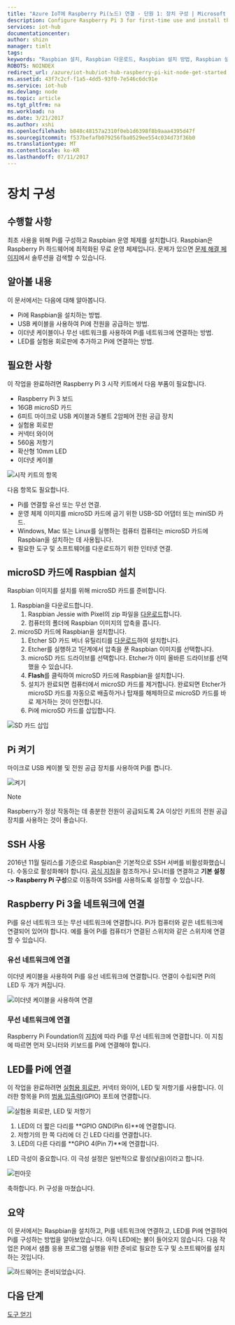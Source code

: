 ```yaml
---
title: "Azure IoT에 Raspberry Pi(노드) 연결 - 단원 1: 장치 구성 | Microsoft Docs"
description: Configure Raspberry Pi 3 for first-time use and install the Raspbian OS, a free operating system that is optimized for the Raspberry Pi hardware.
services: iot-hub
documentationcenter: 
author: shizn
manager: timlt
tags: 
keywords: "Raspbian 설치, Raspbian 다운로드, Raspbian 설치 방법, Raspbian 설정, Raspberry Pi 설치 Raspbian, Raspberry Pi 설치 OS, Raspberry Pi SD 카드 설치, Raspberry Pi 연결, Raspberry Pi에 연결, Raspberry Pi 연결"
ROBOTS: NOINDEX
redirect_url: /azure/iot-hub/iot-hub-raspberry-pi-kit-node-get-started
ms.assetid: 43f7c2cf-f1a5-4dd5-93f0-7e546c6dc91e
ms.service: iot-hub
ms.devlang: node
ms.topic: article
ms.tgt_pltfrm: na
ms.workload: na
ms.date: 3/21/2017
ms.author: xshi
ms.openlocfilehash: b848c48157a2310f0eb1d6398f8b9aaa4395d47f
ms.sourcegitcommit: f537befafb079256fba0529ee554c034d73f36b0
ms.translationtype: MT
ms.contentlocale: ko-KR
ms.lasthandoff: 07/11/2017
---
```

# <a name="configure-your-device"></a>장치 구성
## <a name="what-you-will-do"></a>수행할 사항
최초 사용을 위해 Pi를 구성하고 Raspbian 운영 체제를 설치합니다. Raspbian은 Raspberry Pi 하드웨어에 최적화된 무료 운영 체제입니다. 문제가 있으면 [문제 해결 페이지](iot-hub-raspberry-pi-kit-node-troubleshooting.md)에서 솔루션을 검색할 수 있습니다.

## <a name="what-you-will-learn"></a>알아볼 내용
이 문서에서는 다음에 대해 알아봅니다.

* Pi에 Raspbian을 설치하는 방법.
* USB 케이블을 사용하여 Pi에 전원을 공급하는 방법.
* 이더넷 케이블이나 무선 네트워크를 사용하여 Pi를 네트워크에 연결하는 방법.
* LED를 실험용 회로판에 추가하고 Pi에 연결하는 방법.

## <a name="what-you-will-need"></a>필요한 사항
이 작업을 완료하려면 Raspberry Pi 3 시작 키트에서 다음 부품이 필요합니다.

* Raspberry Pi 3 보드
* 16GB microSD 카드
* 6피트 마이크로 USB 케이블과 5볼트 2암페어 전원 공급 장치
* 실험용 회로판
* 커넥터 와이어
* 560옴 저항기
* 확산형 10mm LED
* 이더넷 케이블 

![시작 키트의 항목](media/iot-hub-raspberry-pi-lessons/lesson1/starter_kit.jpg)

다음 항목도 필요합니다.

* Pi를 연결할 유선 또는 무선 연결.
* 운영 체제 이미지를 microSD 카드에 굽기 위한 USB-SD 어댑터 또는 miniSD 카드.
* Windows, Mac 또는 Linux를 실행하는 컴퓨터  컴퓨터는 microSD 카드에 Raspbian을 설치하는 데 사용됩니다.
* 필요한 도구 및 소프트웨어를 다운로드하기 위한 인터넷 연결.

## <a name="install-raspbian-on-the-microsd-card"></a>microSD 카드에 Raspbian 설치
Raspbian 이미지를 설치를 위해 microSD 카드를 준비합니다.

1. Raspbian을 다운로드합니다.
   1. Raspbian Jessie with Pixel의 zip 파일을 [다운로드](https://www.raspberrypi.org/downloads/raspbian/)합니다.
   2. 컴퓨터의 폴더에 Raspbian 이미지의 압축을 풉니다.
2. microSD 카드에 Raspbian을 설치합니다.
   1. Etcher SD 카드 버너 유틸리티를 [다운로드](https://www.etcher.io)하여 설치합니다.
   2. Etcher를 실행하고 1단계에서 압축을 푼 Raspbian 이미지를 선택합니다.
   3. microSD 카드 드라이브를 선택합니다.
      Etcher가 이미 올바른 드라이브를 선택했을 수 있습니다.
   4. **Flash**를 클릭하여 microSD 카드에 Raspbian을 설치합니다.
   5. 설치가 완료되면 컴퓨터에서 microSD 카드를 제거합니다.
      완료되면 Etcher가 microSD 카드를 자동으로 배출하거나 탑재를 해제하므로 microSD 카드를 바로 제거하는 것이 안전합니다.
   6. Pi에 microSD 카드를 삽입합니다.

![SD 카드 삽입](media/iot-hub-raspberry-pi-lessons/lesson1/insert_sdcard.jpg)

## <a name="turn-on-pi"></a>Pi 켜기
마이크로 USB 케이블 및 전원 공급 장치를 사용하여 Pi를 켭니다.

![켜기](media/iot-hub-raspberry-pi-lessons/lesson1/micro_usb_power_on.jpg)

> [!NOTE]
> Raspberry가 정상 작동하는 데 충분한 전원이 공급되도록 2A 이상인 키트의 전원 공급 장치를 사용하는 것이 좋습니다.

## <a name="enable-ssh"></a>SSH 사용
2016년 11월 릴리스를 기준으로 Raspbian은 기본적으로 SSH 서버를 비활성화했습니다. 수동으로 활성화해야 합니다. [공식 지침](https://www.raspberrypi.org/documentation/remote-access/ssh/)을 참조하거나 모니터를 연결하고 **기본 설정 -> Raspberry Pi 구성**으로 이동하여 SSH를 사용하도록 설정할 수 있습니다.

## <a name="connect-raspberry-pi-3-to-the-network"></a>Raspberry Pi 3을 네트워크에 연결
Pi를 유선 네트워크 또는 무선 네트워크에 연결합니다. Pi가 컴퓨터와 같은 네트워크에 연결되어 있어야 합니다. 예를 들어 Pi를 컴퓨터가 연결된 스위치와 같은 스위치에 연결할 수 있습니다.

### <a name="connect-to-a-wired-network"></a>유선 네트워크에 연결
이더넷 케이블을 사용하여 Pi를 유선 네트워크에 연결합니다. 연결이 수립되면 Pi의 LED 두 개가 켜집니다.

![이더넷 케이블을 사용하여 연결](media/iot-hub-raspberry-pi-lessons/lesson1/connect_ethernet.jpg)

### <a name="connect-to-a-wireless-network"></a>무선 네트워크에 연결
Raspberry Pi Foundation의 [지침](https://www.raspberrypi.org/learning/software-guide/wifi/)에 따라 Pi를 무선 네트워크에 연결합니다. 이 지침에 따르면 먼저 모니터와 키보드를 Pi에 연결해야 합니다.

## <a name="connect-the-led-to-pi"></a>LED를 Pi에 연결
이 작업을 완료하려면 [실험용 회로판](https://learn.sparkfun.com/tutorials/how-to-use-a-breadboard), 커넥터 와이어, LED 및 저항기를 사용합니다. 이러한 항목을 Pi의 [범용 입출력](https://www.raspberrypi.org/documentation/usage/gpio/)(GPIO) 포트에 연결합니다.

![실험용 회로판, LED 및 저항기](media/iot-hub-raspberry-pi-lessons/lesson1/breadboard_led_resistor.jpg)

1. LED의 더 짧은 다리를 **GPIO GND(Pin 6)**에 연결합니다.
2. 저항기의 한 쪽 다리에 더 긴 LED 다리를 연결합니다.
3. LED의 다른 다리를 **GPIO 4(Pin 7)**에 연결합니다.

LED 극성이 중요합니다. 이 극성 설정은 일반적으로 활성(낮음)이라고 합니다.

![핀아웃](media/iot-hub-raspberry-pi-lessons/lesson1/pinout_breadboard.png)

축하합니다. Pi 구성을 마쳤습니다.

## <a name="summary"></a>요약
이 문서에서는 Raspbian을 설치하고, Pi를 네트워크에 연결하고, LED를 Pi에 연결하여 Pi를 구성하는 방법을 알아보았습니다. 아직 LED에는 불이 들어오지 않습니다. 다음 작업은 Pi에서 샘플 응용 프로그램 실행을 위한 준비로 필요한 도구 및 소프트웨어를 설치하는 것입니다.

![하드웨어는 준비되었습니다.](media/iot-hub-raspberry-pi-lessons/lesson1/hardware_ready.jpg)

## <a name="next-steps"></a>다음 단계
[도구 얻기](iot-hub-raspberry-pi-kit-node-lesson1-get-the-tools-win32.md)

